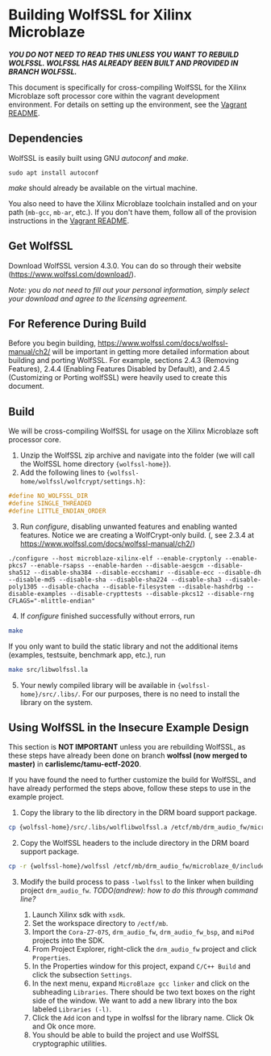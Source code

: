 # Building WolfSSL for Xilinx Microblaze

***YOU DO NOT NEED TO READ THIS UNLESS YOU WANT TO REBUILD WOLFSSL. WOLFSSL HAS ALREADY BEEN BUILT AND PROVIDED IN BRANCH WOLFSSL.***

This document is specifically for cross-compiling WolfSSL for the Xilinx Microblaze soft processor core within the vagrant development environment. For details on setting up the environment, see the [Vagrant README](../vagrant/README.md).

## Dependencies

WolfSSL is easily built using GNU *autoconf* and *make*.
```shell
sudo apt install autoconf
```
*make* should already be available on the virtual machine.

You also need to have the Xilinx Microblaze toolchain installed and on your path (`mb-gcc`, `mb-ar`, etc.). If you don't have them, follow all of the provision instructions in the [Vagrant README](../vagrant/README.md#Provision-Instructions).

## Get WolfSSL

Download WolfSSL version 4.3.0. You can do so through their website (https://www.wolfssl.com/download/).

*Note: you do not need to fill out your personal information, simply select your download and agree to the licensing agreement.*

## For Reference During Build

Before you begin building, https://www.wolfssl.com/docs/wolfssl-manual/ch2/ will be important in getting more detailed information about building and porting WolfSSL. For example, sections 2.4.3 (Removing Features), 2.4.4 (Enabling Features Disabled by Default), and 2.4.5 (Customizing or Porting wolfSSL) were heavily used to create this document.

## Build

We will be cross-compiling WolfSSL for usage on the Xilinx Microblaze soft processor core.

1. Unzip the WolfSSL zip archive and navigate into the folder (we will call the WolfSSL home directory `{wolfssl-home}`).
2. Add the following lines to `{wolfssl-home/wolfssl/wolfcrypt/settings.h}`:
```c
#define NO_WOLFSSL_DIR
#define SINGLE_THREADED
#define LITTLE_ENDIAN_ORDER
```
3. Run *configure*, disabling unwanted features and enabling wanted features. Notice we are creating a WolfCrypt-only build. (, see 2.3.4 at https://www.wolfssl.com/docs/wolfssl-manual/ch2/)
```shell
./configure --host microblaze-xilinx-elf --enable-cryptonly --enable-pkcs7 --enable-rsapss --enable-harden --disable-aesgcm --disable-sha512 --disable-sha384 --disable-eccshamir --disable-ecc --disable-dh --disable-md5 --disable-sha --disable-sha224 --disable-sha3 --disable-poly1305 --disable-chacha --disable-filesystem --disable-hashdrbg --disable-examples --disable-crypttests --disable-pkcs12 --disable-rng CFLAGS="-mlittle-endian"
```

4. If *configure* finished successfully without errors, run
```bash
make
```
If you only want to build the static library and not the additional items (examples, testsuite, benchmark app, etc.), run
```bash
make src/libwolfssl.la
```
5. Your newly compiled library will be available in `{wolfssl-home}/src/.libs/`. For our purposes, there is no need to install the library on the system.

## Using WolfSSL in the Insecure Example Design

This section is **NOT IMPORTANT** unless you are rebuilding WolfSSL, as these steps have already been done on branch **wolfssl (now merged to master)** in **carlislemc/tamu-ectf-2020**.

If you have found the need to further customize the build for WolfSSL, and have already performed the steps above, follow these steps to use in the example project.

1. Copy the library to the lib directory in the DRM board support package.
```bash
cp {wolfssl-home}/src/.libs/wolflibwolfssl.a /etcf/mb/drm_audio_fw/microblaze_0/lib/
```
2. Copy the WolfSSL headers to the include directory in the DRM board support package.
```bash
cp -r {wolfssl-home}/wolfssl /etcf/mb/drm_audio_fw/microblaze_0/include/
```
3. Modify the build process to pass `-lwolfssl` to the linker when building project `drm_audio_fw`. *TODO(andrew): how to do this through command line?*

   1. Launch Xilinx sdk with `xsdk`.
   2. Set the workspace directory to `/ectf/mb`.
   3. Import the `Cora-Z7-07S`, `drm_audio_fw`, `drm_audio_fw_bsp`, and `miPod` projects into the SDK.
   4. From Project Explorer, right-click the `drm_audio_fw` project and click `Properties`.
   5. In the Properties window for this project, expand `C/C++ Build` and click the subsection `Settings`.
   6. In the next menu, expand `MicroBlaze gcc linker` and click on the subheading `Libraries`. There should be two text boxes on the right side of the window. We want to add a new library into the box labeled `Libraries (-l)`.
   7. Click the `Add` icon and type in wolfssl for the library name. Click Ok and Ok once more.
   8. You should be able to build the project and use WolfSSL cryptographic utilities.
